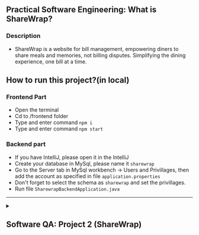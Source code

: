 ## Practical Software Engineering: What is ShareWrap?

  ### Description
- ShareWrap is a website for bill management, empowering diners to share meals and memories, not billing disputes. Simplifying the dining experience, one bill at a time.


## How to run this project?(in local)
  ### Frontend Part
  - Open the terminal
  - Cd to /frontend folder
  - Type and enter command `npm i`
  - Type and enter command `npm start`
  ### Backend part
  - If you have IntelliJ, please open it in the IntelliJ
  - Create your database in MySql, please name it `sharewrap`
  - Go to the Server tab in MySql workbench -> Users and Privillages, then add the account as specified in file `application.properties`
  - Don't forget to select the schema as `sharewrap` and set the privillages.
  - Run file `SharewrapBackendApplication.java`
---

<details>
<summary><h2>Software QA: Project 2 (ShareWrap)</h2></summary>

> ### ❗️NOTES❗️
> ### This is QA Section, Ming will put the content below in the separated repo (After finishing all tasks in Practical SE)
> You can click [here](https://studentmahidolac-my.sharepoint.com/:w:/g/personal/chaiyong_rag_mahidol_ac_th/EdwEp36CaWVFkTFe6Md2LuUBcb3R8Pn6hO6NyNJ59IQdgw?rtime=v6KTkIPf20g) to see the QA project#2 description

### This is repository which 
This practice is under the Faculty of ICT, Mahidol University, in ITCS473: Software Quality Assuarance and Testing.

## :dancers:Tester Team:
| #   | Name        | LastName         | Student ID | GitHub                              |
| --- | ----------- | ---------------- | ---------- | ----------------------------------- |
| 1   | Rujiphart   | Charatvaraphan   | 6388012    | https://github.com/MingRuji6388012  |
| 2   | Doungnapat  | Thiansukont      | 6388068    | https://github.com/doungnapat27     |
| 3   | Sarayut     | Theeraumpronpunt | 6388111    | https://github.com/ORPGCLUP         |
| 4   | Watsapol    | Samittivate      | 6388155    | https://github.com/MarkMPW          |
| 5   | Thitirat    | Sukijprasert     | 6388156    | https://github.com/EFFTHIIZZ        |
| 6   | Bunradar    | Chartchaiyadech  | 6388185    | https://github.com/BunradarCH       |


<details>
<summary><h2>📱 Unit testing 📱</h2></summary>
<details>
<summary><h3>Test case #1: <code> UserService - Test valid email and password for Log In </code> </h3></summary>
   
### Name of the Test: test_login
### The goal of the test case: validate user input for a valid email and password, ensuring that the validation function works correctly.
### Tool using for testing: JUnit, Mockito
### The characteristics developed for this test case:
   - **Interface-based:**
   - **Functionality-based:**
**Interface-based**
1. Identify testable functions
   -  'login' method in the 'UserService' class
2. Identify parameters, return types, return values, and exceptional behavior
   - Parameters:
     - 'LoginDto' containing email and password.
   - Return type: 
     - Boolean
   - Return value:
     - true
     - false
   - Exceptional behavior:
     - Throws `AppException` with message "Unknown user" and HTTP status NOT_FOUND if the user is not found.
     - Throws `AppException` with message "Invalid password" and HTTP status BAD_REQUEST if the password is invalid.
3. Model the input domain
   - Develop Characteristics
     - C1 = Email
     - C2 = Password
   - Partition characteristics
     
     | Characteristic | b1 | b2 |
     | -------------- | --- | --- |
     | C1 = Email | true | false |
     | C2 = Password | true | false |
     
   - Identify (possible) values
     
     | Characteristic | b1 | b2 |
     | -------------- | --- | --- |
     | C1 = Email | "test@example.com" | "" |
     | C2 = Password  | "password" | "wrongPassword" |
     
4. Combine partitions to define test requirements
   - Assumption: ACoC
   - Test Requirements: number of test (upper bound) = 4
       - (true, true)
       - (true, false)
       - (false, true)
       - (false, false)
  
5. Derive test values

     | Test | Email | Password | Expected Results|
     | ---------------- | ---------- | ---------- | --------------- |
     | T1 (true, true) | "test@example.com" | "password" | true |
     | T2 (true, false) | "test_@example.com" | "wrongPassword" | false |
     | T3 (false, true) | "" | "password" | false |
     | T4 (false, false) | "" | "wrongPassword" | false |
   
**Functionality-based**
1. Identify testable functions
   -  'login' method in the 'UserService' class
2. Identify parameters, return types, return values, and exceptional behavior
   - Parameters:
     - 'LoginDto' containing email and password.
   - Return type: 
     - 'UserDto' for a successful login
     - 'null' for an indication of failure
   - Return value:
     - A user object if the login is successful
     - 'null' or an indication of failure if the login is unsuccessful
   - Exceptional behavior:
     - Throws `AppException` with message "Unknown user" and HTTP status NOT_FOUND if the user is not found.
     - Throws `AppException` with message "Invalid password" and HTTP status BAD_REQUEST if the password is invalid.
3. Model the input domain
   - Develop Characteristics
     - C1 = Email
     - C2 = Password
   - Partition characteristics
     
     | Characteristic | b1 | b2 |
     | -------------- | --- | --- |
     | C1 = Email | Valid | Invalid |
     | C2 = Password  | Valid | Invalid |
     
   - Identify (possible) values
     
     | Characteristic | b1 | b2 |
     | -------------- | --- | --- |
     | C1 = Email | "test@example.com" | "" |
     | C2 = Password  | "password" | "wrongPassword" |
     
4. Combine partitions to define test requirements
   - Assumption: ACoc
   - Test Requirements: number of test (upper bound) = c
       - (Valid Email, Valid Password), (Valid Email, Invalid Password), (Invalid Email, Valid Password), (Invalid Email, Invalid Password).
  
5. Derive test values

     | Test | Email | Password | Expected Results|
     | ---------------- | ---------- | ---------- | --------------- |
     | T1 (Valid Email, Valid Password) | "test@example.com" | "password" | "logging in..." |
     | T2 (Valid Email, Invalid Password) | "test_@example.com" | "wrongPassword" | HttpStatus.BAD_REQUEST, "Invalid password" |
     | T3 (Invalid Email, Valid Password) | "" | "password" | HttpStatus.NOT_FOUND |
     | T4 (Invalid Email, Invalid Password) | "" | "wrongPassword" | HttpStatus.BAD_REQUEST |

</details> 

<details>
<summary><h3>Test case #2: <code> UserService - Test generateUniqueUserId</code> </h3></summary>
   
### Name of the Test: test_generateUniqueUserId
### The goal of the test case: Validate the generateUniqueUserId method in the UserService class produces unique user IDs.
### Tool using for testing: JUnit, Mockito
### The characteristics developed for this test case:
   - **Interface-based:**
   - **Functionality-based:**
**Interface-based**
1. Identify testable functions
   - 'generateUniqueUserId' method in the 'UserService' class
2. Identify parameters, return types, return values, and exceptional behavior
   - Parameters: String username
   - Return type: 
     - Boolean
   - Return value:
     - true
     - false
   - Exceptional behavior: -
3. Model the input domain
   - Develop Characteristics
     - C1 = Length of username
   - Partition characteristics
     
     | Characteristic   | b1         | b2         | b3         |
     | ---------------- | ---------- | ---------- | ---------- |
     | C1 = Length of username | false | true | false|
     
   - Identify (possible) values
     
     | Characteristic   | b1         | b2         | b3         |
     | ---------------- | ---------- | ---------- | ---------- |
     | C1 = Length of username | username+(0<length<6) |username+(length=6) | username+(length>6) |
     
4. Combine partitions to define test requirements
   - Assumption:ACoC
   - Test Requirements: number of test (upper bound) = 3
      - (false), (true), (false)
  
5. Derive test values

     | Test             | Length of username | expected results |
     | ---------------- | ---------- | ---------- |
     |  T1 (false)  | "john_doe".length()+3 | false |
     |  T2 (true)  | "john_doe".length()+6 | true |
     |  T3 (false)  | "john_doe".length()+8 | false |
   
**Functionality-based**
1. Identify testable functions
   - 'generateUniqueUserId' method in the 'UserService' class
2. Identify parameters, return types, return values, and exceptional behavior
   - Parameters: String username
   - Return type: String
   - Return value: String representing unique user ID 
   - Exceptional behavior: -
3. Model the input domain
   - Develop Characteristics
     - C1 = Usernames
   - Partition characteristics
     
     | Characteristic | b1         | b2         |
     | ---------- | ---------- | ---------- |
     | C1 = Usernames  |  different username |  same username |
     
   - Identify (possible) values
     
     | Characteristic   | b1         | b2         |
     | ---------------- | ---------- | ---------- |
     |   C1 = Usernames   | ("john_doe", "jane_smith") | ("john_doe", "john_doe") |
     
4. Combine partitions to define test requirements
   - Assumption: ACoC
   - Test Requirements: number of test(upper bound) = 2
      - (different username), (same username)
  
5. Derive test values

     | Test             | Usernames | expected results|
     | ---------------- | ---------- | ---------- |
     |  T1 (different username)   | ("john_doe", "jane_smith") |Unique user ID generated|
     |  T2 (same username)   | ("john_doe", "john_doe") |Unique user ID generated|

</details> 

<details>
<summary><h3>Test case #3: <code> UserService - Test getUser </code> </h3></summary>
   
### Name of the Test: test_getUser
### The goal of the test case: Confirm and Validate retrieving and mapping a user when the user with the provided userId exists.
### Tool using for testing: JUnit, Mockito
### The characteristics developed for this test case:
   - **Interface-based:**
   - **Functionality-based:**
**Interface-based**
1. Identify testable functions
   - 'getUser' method in the 'UserService' class
2. Identify parameters, return types, return values, and exceptional behavior
   - Parameters: String userId
   - Return type: 
     - Boolean
   - Return value:
     - true
     - false
   - Exceptional behavior: AppException - Thrown if the user with the given userId is not found.
3. Model the input domain
   - Develop Characteristics
     - C1 = Existence of user
   - Partition characteristics
     
     | Characteristic   | b1         | b2         |
     | ---------------- | ---------- | ---------- |
     | C1 = Existence of user | true |	false |
     
   - Identify (possible) values
     
     | Characteristic   | b1         | b2         |
     | ---------------- | ---------- | ---------- |
     |  C1 = Existence of user | "validUserId" | "invalidUserId" |
     
4. Combine partitions to define test requirements
   - Assumption:ACoC
   - Test Requirements: number of test (upper bound) = 2
      - (true), (false)
  
5. Derive test values

     | Test             | Length of username | expected results |
     | ---------------- | ---------- | ---------- |
     |  T1 (true)  | "validUserId" | true |
     |  T2 (false)  | "invalidUserId" | Throws an AppException, and return false |
   
**Functionality-based**
1. Identify testable functions:
  - 'getUser' method in the 'UserService' class
2. Identify parameters, return types, return values, and exceptional behavior
   - Parameters: String userId
   - Return type: UserDto
   - Return value: UserDto containing user information.
   - Exceptional behavior: Throws AppException with the message "User not found" and HTTP status HttpStatus.NOT_FOUND if the user is not found.
3. Model the input domain
   - Develop Characteristics
     - C1 = Existence of user
   - Partition characteristics
     
     | Characteristic   | b1         | b2         |
     | ---------------- | ---------- | ---------- |
     | C1 = Existence of user | User exists |	User does not exist |
     
   - Identify (possible) values
     
     | Characteristic   | b1         | b2         |
     | ---------------- | ---------- | ---------- |
     |  C1 = Existence of user | "validUserId" | "invalidUserId" |
     
4. Combine partitions to define test requirements
   - Assumption:ACoC
   - Test Requirements: number of test (upper bound) = 2
      - (User exists), (User does not exist)
  
5. Derive test values

     | Test             | Length of username | expected results |
     | ---------------- | ---------- | ---------- |
     |  T1 (User exists)  | "validUserId" | UserDto with validUserId |
     |  T2 (User does not exist)  | "invalidUserId" | AppException with "User not found" |

</details> 

---
<details>
  <summary><h2> 👩🏻‍💻 System test (Manual test) 👨🏻‍💻 </h2></summary>

  ### Description
  - ### Three of manual tests with traceability matrix is in folder 📁 ```manual test cases``` ➡️ [manual test cases](https://github.com/doungnapat27/ShareWrap/tree/QA_Project2/manual%20test%20cases)
  - **You must create at least 3 test cases for system testing.**
  - **Test case template and resources**
    - [DOC](https://www.softwaretestinghelp.com/wp-content/qa/uploads/2012/12/Test-case-example-doc.doc)
    - [Excel](https://www.softwaretestinghelp.com/wp-content/qa/uploads/2012/12/Test-case-template-xls.xls)
    - [Test case example](https://www.softwaretestinghelp.com/wp-content/qa/uploads/2018/05/Test-Case-Format-with-Example.docx)
    - [180+ Web Application Testing Example Test Cases](https://www.softwaretestinghelp.com/sample-test-cases-testing-web-desktop-applications/)
    - [traceability matrix](https://www.guru99.com/traceability-matrix.html)

  
</details>

---

<details>
  <summary><h2> 🤖 Automated UI Testing 🤖 </h2></summary>
  
  ### Description
  - ### Three of automated UI tests with code using Selenium Web Driver is in folder 📁 ```automated test cases``` ➡️ [automated test cases](https://github.com/doungnapat27/ShareWrap/tree/QA_Project2/automated%20test%20cases) 
  - create at least **3 automated UI test cases.** Based on the 3 manual system test cases that you created, convert them into automated UI test cases using **Selenium Web Driver or Robot framework.**
  - **[Automated UI Testing](https://studentmahidolac-my.sharepoint.com/:w:/g/personal/chaiyong_rag_mahidol_ac_th/EYxyoC1ZGkZPiKMl-9HXypsB9Xirs5iE6Bl3cCcb7plW1w?e=XdeDpo)**

  
</details>

---

<details>
  <summary><h2> 💚 BONUS: CI Integration 💚 </h1></summary>
</details>

</details>

